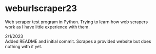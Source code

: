 # weburlscraper23
Web scraper test program in Python. Trying to learn how web scrapers work as I have little experience with them.  
  
2/1/2023  
Added README and initial commit. Scrapes a provided website but does nothing with it yet.
